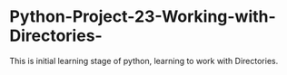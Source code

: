 # Python-Project-23-Working-with-Directories-
This is initial learning stage of python, learning to work with Directories.
